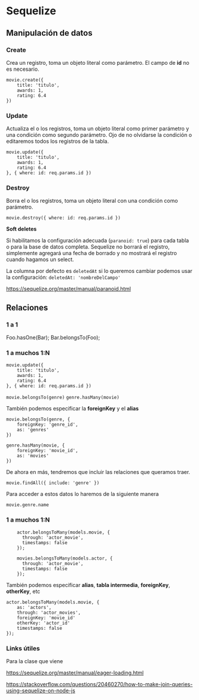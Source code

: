 # Sequelize

## Manipulación de datos

### Create

Crea un registro, toma un objeto literal como parámetro. El campo de **id** no es necesario.

```
movie.create({
    title: 'titulo',
    awards: 1,
    rating: 6.4
})
```

### Update

Actualiza el o los registros, toma un objeto literal como primer parámetro y una condición como segundo parámetro. Ojo de no olvidarse la condición o editaremos todos los registros de la tabla.

```
movie.update({
    title: 'titulo',
    awards: 1,
    rating: 6.4
}, { where: id: req.params.id })
```

### Destroy

Borra el o los registros, toma un objeto literal con una condición como parámetro. 

```
movie.destroy({ where: id: req.params.id })
```

**Soft deletes**

Si habilitamos la configuración adecuada (`paranoid: true`) para cada tabla o para la base de datos completa. Sequelize no borrará el registro, simplemente agregará una fecha de borrado y no mostrará el registro cuando hagamos un select.

La columna por defecto es `deletedAt` si lo queremos cambiar podemos usar la configuración: `deletedAt: 'nombreDelCampo'`

https://sequelize.org/master/manual/paranoid.html

## Relaciones

### 1 a 1

Foo.hasOne(Bar);
Bar.belongsTo(Foo);


### 1 a muchos 1:N

```
movie.update({
    title: 'titulo',
    awards: 1,
    rating: 6.4
}, { where: id: req.params.id })
```

`movie.belongsTo(genre)`
`genre.hasMany(movie)`

También podemos especificar la **foreignKey** y el **alias**

```
movie.belongsTo(genre, {
    foreignKey: 'genre_id',
    as: 'genres'
})
```

```
genre.hasMany(movie, {
    foreignKey: 'movie_id',
    as: 'movies'
})
```

De ahora en más, tendremos que incluir las relaciones que queramos traer.

```
movie.findAll({ include: 'genre' })
```

Para acceder a estos datos lo haremos de la siguiente manera

`movie.genre.name`

### 1 a muchos 1:N

```
    actor.belongsToMany(models.movie, {
      through: 'actor_movie',
      timestamps: false
    });

```

```
    movies.belongsToMany(models.actor, {
      through: 'actor_movie',
      timestamps: false
    });
```

También podemos especificar **alias**, **tabla intermedia**, **foreignKey**, **otherKey**, etc

```
actor.belongsToMany(models.movie, {
    as: 'actors',
    through: 'actor_movies',
    foreignKey: 'movie_id'
    otherKey: 'actor_id'
    timestamps: false
});
```

### Links útiles

Para la clase que viene

https://sequelize.org/master/manual/eager-loading.html

https://stackoverflow.com/questions/20460270/how-to-make-join-queries-using-sequelize-on-node-js